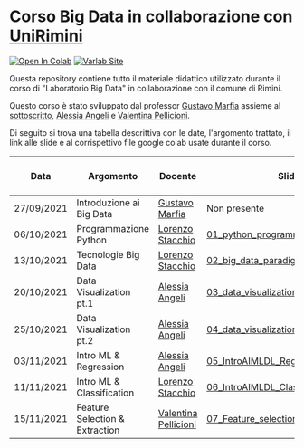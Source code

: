 # Corso Big Data in collaborazione con [UniRimini](https://www.unirimini.it/)
<p float="left">

[![Open In Colab](https://colab.research.google.com/assets/colab-badge.svg)](https://colab.research.google.com/github/googlecolab/colabtools/blob/master/notebooks/colab-github-demo.ipynb)
[![Varlab Site](https://img.shields.io/badge/-sito%20varlab-blue?style=flat&logo=Google%20Chrome)](https://site.unibo.it/varlab/en) 

</p>
Questa repository contiene tutto il materiale didattico utilizzato durante il corso di "Laboratorio Big Data" in collaborazione con il comune di Rimini.

Questo corso è stato sviluppato dal professor [Gustavo Marfia](https://www.unibo.it/sitoweb/gustavo.marfia) assieme al [sottoscritto](https://www.unibo.it/sitoweb/lorenzo.stacchio2/), [Alessia Angeli](https://www.unibo.it/sitoweb/alessia.angeli2) e [Valentina Pellicioni](https://www.unibo.it/sitoweb/valentina.pellicion2).

Di seguito si trova una tabella descrittiva con le date, l'argomento trattato, il link alle slide e al corrispettivo file google colab usate durante il corso.


| Data  | Argomento | Docente | Slide | Google Colab lezione |
| ------------- | ------------- | ------------- | ------------- | ------------- | 
| 27/09/2021  | Introduzione ai Big Data | [Gustavo Marfia](https://www.unibo.it/sitoweb/gustavo.marfia) |  Non presente | Non presente |
| 06/10/2021  | Programmazione Python | [Lorenzo Stacchio](https://www.unibo.it/sitoweb/lorenzo.stacchio2) |  [01_python_programming.pdf](Python_programming/01_python_programming.pdf) |[![Open In Colab](https://colab.research.google.com/assets/colab-badge.svg)](https://colab.research.google.com/drive/1K_i8PpMjk3zpTLIJUlCFaEAhRrmiCW37?usp=sharing) |
| 13/10/2021  | Tecnologie Big Data | [Lorenzo Stacchio](https://www.unibo.it/sitoweb/lorenzo.stacchio2) |  [02_big_data_paradigms.pdf](Big_Data/02_big_data_paradigms.pdf) |[![Open In Colab](https://colab.research.google.com/assets/colab-badge.svg)](https://colab.research.google.com/drive/1uYB2VrHVHGBObj3pAWIUA4tJcgX_gTJj?usp=sharing) |
| 20/10/2021  | Data Visualization pt.1 | [Alessia Angeli](https://www.unibo.it/sitoweb/alessia.angeli2) |  [03_data_visualization_p1.pdf](Visualizzazione_1/03_data_visualization_p1.pdf) |[![Open In Colab](https://colab.research.google.com/assets/colab-badge.svg)](Visualizzazione_1/visualization_01_GC_links.pdf) |
| 25/10/2021  | Data Visualization pt.2 | [Alessia Angeli](https://www.unibo.it/sitoweb/alessia.angeli2) |  [04_data_visualization_p2.pdf](Visualizzazione_2/04_data_visualization_p2.pdf) |[![Open In Colab](https://colab.research.google.com/assets/colab-badge.svg)](Visualizzazione_2/visualization_02_GC_links.pdf) |
| 03/11/2021  | Intro ML & Regression | [Alessia Angeli](https://www.unibo.it/sitoweb/alessia.angeli2) |  [05_IntroAIMLDL_Regression.pdf](Regressione/05_IntroAIMLDL_Regression.pdf) |[![Open In Colab](https://colab.research.google.com/assets/colab-badge.svg)](Regressione/05-regression_GC_links.pdf) |
| 11/11/2021  | Intro ML & Classification | [Lorenzo Stacchio](https://www.unibo.it/sitoweb/lorenzo.stacchio2) | [06_IntroAIMLDL_Classificazione.pdf](Classificazione/06_IntroAIMLDL_Classificazione.pdf) | [![Open In Colab](https://colab.research.google.com/assets/colab-badge.svg)](Classificazione/06-classification_GC_links.pdf) |
| 15/11/2021  | Feature Selection & Extraction | [Valentina Pellicioni](https://www.unibo.it/sitoweb/valentina.pellicion2) | [07_Feature_selection_&_extraction.pdf](Feature_Selection_and_Extraction/07_Feature_selection_&_extraction.pdf) | [![Open In Colab](https://colab.research.google.com/assets/colab-badge.svg)](Feature_Selection_and_Extraction/07_Feature_selection_&_extraction_GC_links.pdf) |
